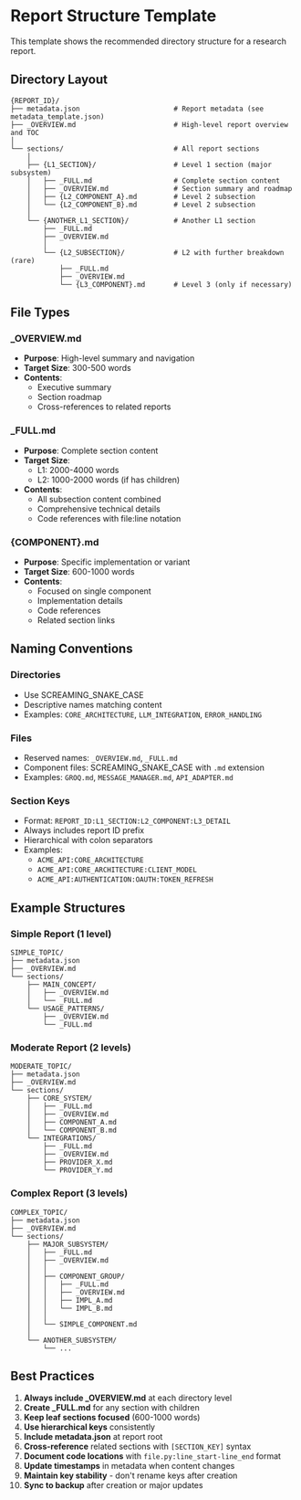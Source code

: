 # Report Structure Template

This template shows the recommended directory structure for a research report.

## Directory Layout

```
{REPORT_ID}/
├── metadata.json                       # Report metadata (see metadata_template.json)
├── _OVERVIEW.md                        # High-level report overview and TOC
│
└── sections/                           # All report sections
    │
    ├── {L1_SECTION}/                   # Level 1 section (major subsystem)
    │   ├── _FULL.md                    # Complete section content
    │   ├── _OVERVIEW.md                # Section summary and roadmap
    │   ├── {L2_COMPONENT_A}.md         # Level 2 subsection
    │   └── {L2_COMPONENT_B}.md         # Level 2 subsection
    │
    └── {ANOTHER_L1_SECTION}/           # Another L1 section
        ├── _FULL.md
        ├── _OVERVIEW.md
        │
        └── {L2_SUBSECTION}/            # L2 with further breakdown (rare)
            ├── _FULL.md
            ├── _OVERVIEW.md
            └── {L3_COMPONENT}.md       # Level 3 (only if necessary)
```

## File Types

### _OVERVIEW.md
- **Purpose**: High-level summary and navigation
- **Target Size**: 300-500 words
- **Contents**:
  - Executive summary
  - Section roadmap
  - Cross-references to related reports

### _FULL.md
- **Purpose**: Complete section content
- **Target Size**:
  - L1: 2000-4000 words
  - L2: 1000-2000 words (if has children)
- **Contents**:
  - All subsection content combined
  - Comprehensive technical details
  - Code references with file:line notation

### {COMPONENT}.md
- **Purpose**: Specific implementation or variant
- **Target Size**: 600-1000 words
- **Contents**:
  - Focused on single component
  - Implementation details
  - Code references
  - Related section links

## Naming Conventions

### Directories
- Use SCREAMING_SNAKE_CASE
- Descriptive names matching content
- Examples: `CORE_ARCHITECTURE`, `LLM_INTEGRATION`, `ERROR_HANDLING`

### Files
- Reserved names: `_OVERVIEW.md`, `_FULL.md`
- Component files: SCREAMING_SNAKE_CASE with `.md` extension
- Examples: `GROQ.md`, `MESSAGE_MANAGER.md`, `API_ADAPTER.md`

### Section Keys
- Format: `REPORT_ID:L1_SECTION:L2_COMPONENT:L3_DETAIL`
- Always includes report ID prefix
- Hierarchical with colon separators
- Examples:
  - `ACME_API:CORE_ARCHITECTURE`
  - `ACME_API:CORE_ARCHITECTURE:CLIENT_MODEL`
  - `ACME_API:AUTHENTICATION:OAUTH:TOKEN_REFRESH`

## Example Structures

### Simple Report (1 level)
```
SIMPLE_TOPIC/
├── metadata.json
├── _OVERVIEW.md
└── sections/
    ├── MAIN_CONCEPT/
    │   ├── _OVERVIEW.md
    │   └── _FULL.md
    └── USAGE_PATTERNS/
        ├── _OVERVIEW.md
        └── _FULL.md
```

### Moderate Report (2 levels)
```
MODERATE_TOPIC/
├── metadata.json
├── _OVERVIEW.md
└── sections/
    ├── CORE_SYSTEM/
    │   ├── _FULL.md
    │   ├── _OVERVIEW.md
    │   ├── COMPONENT_A.md
    │   └── COMPONENT_B.md
    └── INTEGRATIONS/
        ├── _FULL.md
        ├── _OVERVIEW.md
        ├── PROVIDER_X.md
        └── PROVIDER_Y.md
```

### Complex Report (3 levels)
```
COMPLEX_TOPIC/
├── metadata.json
├── _OVERVIEW.md
└── sections/
    ├── MAJOR_SUBSYSTEM/
    │   ├── _FULL.md
    │   ├── _OVERVIEW.md
    │   │
    │   ├── COMPONENT_GROUP/
    │   │   ├── _FULL.md
    │   │   ├── _OVERVIEW.md
    │   │   ├── IMPL_A.md
    │   │   └── IMPL_B.md
    │   │
    │   └── SIMPLE_COMPONENT.md
    │
    └── ANOTHER_SUBSYSTEM/
        └── ...
```

## Best Practices

1. **Always include _OVERVIEW.md** at each directory level
2. **Create _FULL.md** for any section with children
3. **Keep leaf sections focused** (600-1000 words)
4. **Use hierarchical keys** consistently
5. **Include metadata.json** at report root
6. **Cross-reference** related sections with `[SECTION_KEY]` syntax
7. **Document code locations** with `file.py:line_start-line_end` format
8. **Update timestamps** in metadata when content changes
9. **Maintain key stability** - don't rename keys after creation
10. **Sync to backup** after creation or major updates
